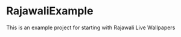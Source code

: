 RajawaliExample
===============

This is an example project for starting with Rajawali Live Wallpapers